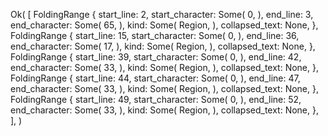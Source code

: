 Ok(
    [
        FoldingRange {
            start_line: 2,
            start_character: Some(
                0,
            ),
            end_line: 3,
            end_character: Some(
                65,
            ),
            kind: Some(
                Region,
            ),
            collapsed_text: None,
        },
        FoldingRange {
            start_line: 15,
            start_character: Some(
                0,
            ),
            end_line: 36,
            end_character: Some(
                17,
            ),
            kind: Some(
                Region,
            ),
            collapsed_text: None,
        },
        FoldingRange {
            start_line: 39,
            start_character: Some(
                0,
            ),
            end_line: 42,
            end_character: Some(
                33,
            ),
            kind: Some(
                Region,
            ),
            collapsed_text: None,
        },
        FoldingRange {
            start_line: 44,
            start_character: Some(
                0,
            ),
            end_line: 47,
            end_character: Some(
                33,
            ),
            kind: Some(
                Region,
            ),
            collapsed_text: None,
        },
        FoldingRange {
            start_line: 49,
            start_character: Some(
                0,
            ),
            end_line: 52,
            end_character: Some(
                33,
            ),
            kind: Some(
                Region,
            ),
            collapsed_text: None,
        },
    ],
)